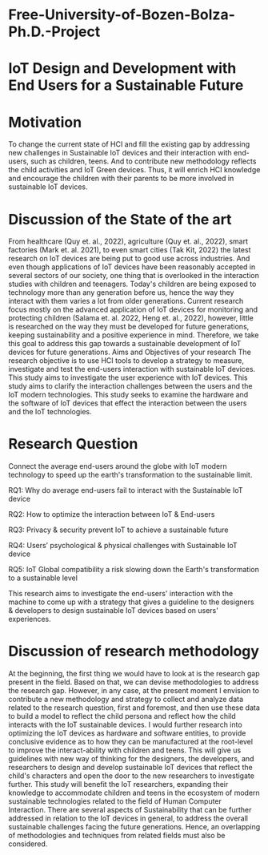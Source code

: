 # Free-University-of-Bozen-Bolza-Ph.D.-Project
# IoT Design and Development with End Users for a Sustainable Future
# Motivation
To change the current state of HCI and fill the existing gap by addressing new challenges in Sustainable IoT devices and their interaction with end-users, such as children, teens. And to contribute new methodology reflects the child activities and IoT Green devices. Thus, it will enrich HCI knowledge and encourage the children with their parents to be more involved in sustainable IoT devices. 
# Discussion of the State of the art 
From healthcare (Quy et. al., 2022), agriculture (Quy et. al., 2022), smart factories (Mark et. al. 2021), to even smart cities (Tak Kit, 2022) the latest research on IoT devices are being put to good use across industries. And even though applications of IoT devices have been reasonably accepted in several sectors of our society, one thing that is overlooked in the interaction studies with children and teenagers. Today's children are being exposed to technology more than any generation before us, hence the way they interact with them varies a lot from older generations. Current research focus mostly on the advanced application of IoT devices for monitoring and protecting children (Salama et. al. 2022, Heng et. al., 2022), however, little is researched on the way they must be developed for future generations, keeping sustainability and a positive experience in mind. Therefore, we take this goal to address this gap towards a sustainable development of IoT devices for future generations.
Aims and Objectives of your research 
The research objective is to use HCI tools to develop a strategy to measure, investigate and test the end-users interaction with sustainable IoT devices. This study aims to investigate the user experience with IoT devices. This study aims to clarify the interaction challenges between the users and the IoT modern technologies. This study seeks to examine the hardware and the software of IoT devices that effect the interaction between the users and the IoT technologies. 

# Research Question
Connect the average end-users around the globe with IoT modern technology to speed up the earth's transformation to the sustainable limit.

RQ1: Why do average end-users fail to interact with the Sustainable IoT device  

RQ2: How to optimize the interaction between IoT & End-users

RQ3: Privacy & security prevent IoT to achieve a sustainable future

RQ4: Users’ psychological & physical challenges with Sustainable IoT device

RQ5: IoT Global compatibility a risk slowing down the Earth's transformation to a sustainable level 


This research aims to investigate the end-users' interaction with the machine to come up with a strategy that gives a guideline to the designers & developers to design sustainable IoT devices based on users' experiences.


# Discussion of research methodology 

At the beginning, the first thing we would have to look at is the research gap present in the field. Based on that, we can devise methodologies to address the research gap. However, in any case, at the present moment I envision to contribute a new methodology and strategy to collect and analyze data related to the research question, first and foremost, and then use these data to build a model to reflect the child persona and reflect how the child interacts with the IoT sustainable devices. I would further research into optimizing the IoT devices as hardware and software entities, to provide conclusive evidence as to how they can be manufactured at the root-level to improve the interact-ability with children and teens. This will give us guidelines with new way of thinking for the designers, the developers, and researchers to design and develop sustainable IoT devices that reflect the child's characters and open the door to the new researchers to investigate further. This study will benefit the IoT researchers, expanding their knowledge to accommodate children and teens in the ecosystem of modern sustainable technologies related to the field of Human Computer Interaction. There are several aspects of Sustainability that can be further addressed in relation to the IoT devices in general, to address the overall sustainable challenges facing the future generations. Hence, an overlapping of methodologies and techniques from related fields must also be considered.
